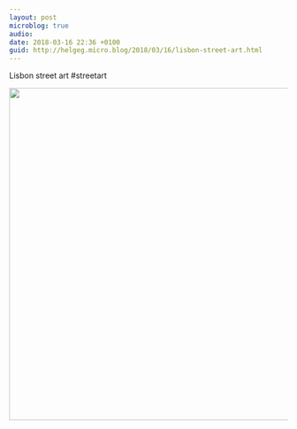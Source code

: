 ```yaml
---
layout: post
microblog: true
audio: 
date: 2018-03-16 22:36 +0100
guid: http://helgeg.micro.blog/2018/03/16/lisbon-street-art.html
---
```

Lisbon street art #streetart

<img src="http://microblog.helgegudmundsen.com/uploads/2018/a0c0d637db.jpg" width="600" height="600" />
